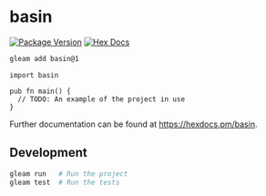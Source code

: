 # basin

[![Package Version](https://img.shields.io/hexpm/v/basin)](https://hex.pm/packages/basin)
[![Hex Docs](https://img.shields.io/badge/hex-docs-ffaff3)](https://hexdocs.pm/basin/)

```sh
gleam add basin@1
```
```gleam
import basin

pub fn main() {
  // TODO: An example of the project in use
}
```

Further documentation can be found at <https://hexdocs.pm/basin>.

## Development

```sh
gleam run   # Run the project
gleam test  # Run the tests
```
